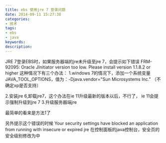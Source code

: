 ```yaml
---
title: ebs 使用jre 7 登录问题
date: 2014-09-11 15:27:38
categories:
- 技术
tags: 
- ebs
- java
keywords:
description:
---
```


JRE 7登录EBS时，如果服务器端的jre未升级至jre 7，会提示如下错误
FRM-92095: Oracle JInitiator version too low. Please install version 1.1.8.2 or higher
这种情况下有三个办法：
1.windows 7的情况下，添加一个系统变量
JAVA_TOOL_OPTIONS，值为：-Djava.vendor="Sun Microsystems Inc."
（不确定xp是否支持）
<!-- more -->
2.安装jre 6,卸载jre7，这个办法在ie 11升级最新的版本以后，不行了， ie 11会提示强制升级到jre 7
3.升级服务器端jre

最简单的看来是方法1了

另外提示这个错误的时候
Your security settings have blocked an application from running with insecure or expired jre
在控制面板的java控制台，安全页的安全级别修改为中